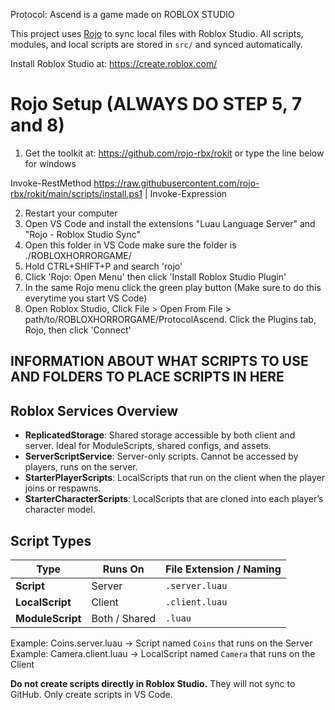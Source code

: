 Protocol: Ascend is a game made on ROBLOX STUDIO

This project uses [Rojo](https://rojo.space/) to sync local files with Roblox Studio. All scripts, modules, and local scripts are stored in `src/` and synced automatically.

Install Roblox Studio at: https://create.roblox.com/

# Rojo Setup (ALWAYS DO STEP 5, 7 and 8)
1) Get the toolkit at: https://github.com/rojo-rbx/rokit or type the line below for windows

Invoke-RestMethod https://raw.githubusercontent.com/rojo-rbx/rokit/main/scripts/install.ps1 | Invoke-Expression

2) Restart your computer
3) Open VS Code and install the extensions "Luau Language Server" and "Rojo - Roblox Studio Sync"
4) Open this folder in VS Code make sure the folder is ./ROBLOXHORRORGAME/
5) Hold CTRL+SHIFT+P and search 'rojo'
6) Click 'Rojo: Open Menu' then click 'Install Roblox Studio Plugin'
7) In the same Rojo menu click the green play button (Make sure to do this everytime you start VS Code)
8) Open Roblox Studio, Click File > Open From File > path/to/ROBLOXHORRORGAME/ProtocolAscend. Click the Plugins tab, Rojo, then click 'Connect'

## INFORMATION ABOUT WHAT SCRIPTS TO USE AND FOLDERS TO PLACE SCRIPTS IN HERE ##

## Roblox Services Overview

- **ReplicatedStorage**: Shared storage accessible by both client and server. Ideal for ModuleScripts, shared configs, and assets.  
- **ServerScriptService**: Server-only scripts. Cannot be accessed by players, runs on the server.  
- **StarterPlayerScripts**: LocalScripts that run on the client when the player joins or respawns.  
- **StarterCharacterScripts**: LocalScripts that are cloned into each player’s character model.

## Script Types

| Type            | Runs On       | File Extension / Naming                 |
|-----------------|---------------|-----------------------------------------|
| **Script**      | Server        | `.server.luau`                          |
| **LocalScript** | Client        | `.client.luau`                          |
| **ModuleScript**| Both / Shared | `.luau`                                 |

Example: Coins.server.luau → Script named `Coins` that runs on the Server
Example: Camera.client.luau → LocalScript named `Camera` that runs on the Client

**Do not create scripts directly in Roblox Studio.** They will not sync to GitHub. Only create scripts in VS Code.